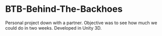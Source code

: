 # BTB-Behind-The-Backhoes
Personal project down with a partner. Objective was to see how much we could do in two weeks. Developed in Unity 3D.
